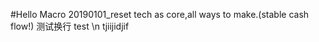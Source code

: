 #Hello Macro
20190101_reset
tech as core,all ways to make.(stable cash flow!)
测试换行
test \n
tjiijidjif